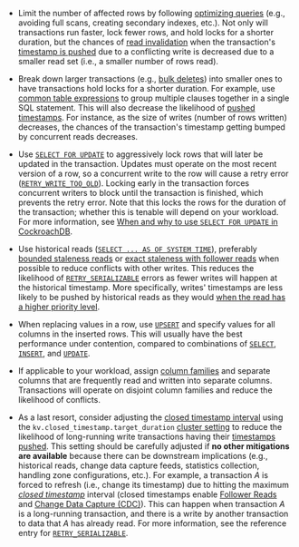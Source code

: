 - Limit the number of affected rows by following [optimizing queries](apply-statement-performance-rules.html) (e.g., avoiding full scans, creating secondary indexes, etc.). Not only will transactions run faster, lock fewer rows, and hold locks for a shorter duration, but the chances of [read invalidation](architecture/transaction-layer.html#read-refreshing) when the transaction's [timestamp is pushed](architecture/transaction-layer.html#timestamp-cache) due to a conflicting write is decreased due to a smaller read set (i.e., a smaller number of rows read).

- Break down larger transactions (e.g., [bulk deletes](bulk-delete-data.html)) into smaller ones to have transactions hold locks for a shorter duration. For example, use [common table expressions](common-table-expressions.html) to group multiple clauses together in a single SQL statement. This will also decrease the likelihood of [pushed timestamps](architecture/transaction-layer.html#timestamp-cache). For instance, as the size of writes (number of rows written) decreases, the chances of the transaction's timestamp getting bumped by concurrent reads decreases.

- Use [`SELECT FOR UPDATE`](select-for-update.html) to aggressively lock rows that will later be updated in the transaction. Updates must operate on the most recent version of a row, so a concurrent write to the row will cause a retry error ([`RETRY_WRITE_TOO_OLD`](transaction-retry-error-reference.html#retry_write_too_old)). Locking early in the transaction forces concurrent writers to block until the transaction is finished, which prevents the retry error. Note that this locks the rows for the duration of the transaction; whether this is tenable will depend on your workload. For more information, see [When and why to use `SELECT FOR UPDATE` in CockroachDB](https://www.cockroachlabs.com/blog/when-and-why-to-use-select-for-update-in-cockroachdb/).

- Use historical reads ([`SELECT ... AS OF SYSTEM TIME`](as-of-system-time.html)), preferably [bounded staleness reads](follower-reads.html#when-to-use-bounded-staleness-reads) or [exact staleness with follower reads](follower-reads.html#run-queries-that-use-exact-staleness-follower-reads) when possible to reduce conflicts with other writes. This reduces the likelihood of [`RETRY_SERIALIZABLE`](transaction-retry-error-reference.html#retry_serializable) errors as fewer writes will happen at the historical timestamp. More specifically, writes' timestamps are less likely to be pushed by historical reads as they would [when the read has a higher priority level](architecture/transaction-layer.html#transaction-conflicts).

- When replacing values in a row, use [`UPSERT`](upsert.html) and specify values for all columns in the inserted rows. This will usually have the best performance under contention, compared to combinations of [`SELECT`](select-clause.html), [`INSERT`](insert.html), and [`UPDATE`](update.html).

- If applicable to your workload, assign [column families](column-families.html#default-behavior) and separate columns that are frequently read and written into separate columns. Transactions will operate on disjoint column families and reduce the likelihood of conflicts. 

- As a last resort, consider adjusting the [closed timestamp interval](architecture/transaction-layer.html#closed-timestamps) using the `kv.closed_timestamp.target_duration` [cluster setting](cluster-settings.html) to reduce the likelihood of long-running write transactions having their [timestamps pushed](architecture/transaction-layer.html#timestamp-cache). This setting should be carefully adjusted if **no other mitigations are available** because there can be downstream implications (e.g., historical reads, change data capture feeds, statistics collection, handling zone configurations, etc.). For example, a transaction _A_ is forced to refresh (i.e., change its timestamp) due to hitting the maximum [_closed timestamp_](architecture/transaction-layer.html#closed-timestamps) interval (closed timestamps enable [Follower Reads](follower-reads.html#how-stale-follower-reads-work) and [Change Data Capture (CDC)](change-data-capture-overview.html)). This can happen when transaction _A_ is a long-running transaction, and there is a write by another transaction to data that _A_ has already read. For more information, see the reference entry for [`RETRY_SERIALIZABLE`](transaction-retry-error-reference.html#retry_serializable).